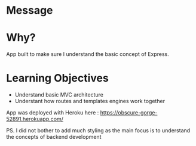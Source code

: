 # Message

# Why?

App built to make sure I understand the basic concept of Express.

# Learning Objectives

* Understand basic MVC architecture 
* Understant how routes and templates engines work together

App was deployed with Heroku here : https://obscure-gorge-52891.herokuapp.com/

PS. I did not bother to add much styling as the main focus is to understand the concepts of backend development